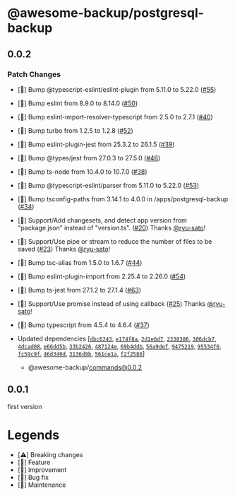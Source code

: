 # @awesome-backup/postgresql-backup

## 0.0.2

### Patch Changes

- [🧰] Bump @typescript-eslint/eslint-plugin from 5.11.0 to 5.22.0 ([#55](https://github.com/ryu-sato/awesome-backup/pull/55))

* [🧰] Bump eslint from 8.9.0 to 8.14.0 ([#50](https://github.com/ryu-sato/awesome-backup/pull/50))

- [🧰] Bump eslint-import-resolver-typescript from 2.5.0 to 2.7.1 ([#40](https://github.com/ryu-sato/awesome-backup/pull/40))

* [🧰] Bump turbo from 1.2.5 to 1.2.8 ([#52](https://github.com/ryu-sato/awesome-backup/pull/52))

- [🧰] Bump eslint-plugin-jest from 25.3.2 to 26.1.5 ([#39](https://github.com/ryu-sato/awesome-backup/pull/39))

* [🧰] Bump @types/jest from 27.0.3 to 27.5.0 ([#46](https://github.com/ryu-sato/awesome-backup/pull/46))

- [🧰] Bump ts-node from 10.4.0 to 10.7.0 ([#38](https://github.com/ryu-sato/awesome-backup/pull/38))

* [🧰] Bump @typescript-eslint/parser from 5.11.0 to 5.22.0 ([#53](https://github.com/ryu-sato/awesome-backup/pull/53))

- [🧰] Bump tsconfig-paths from 3.14.1 to 4.0.0 in /apps/postgresql-backup ([#34](https://github.com/ryu-sato/awesome-backup/pull/34))

* [🧰] Support/Add changesets, and detect app version from "package.json" instead of "version.ts". ([#20](https://github.com/ryu-sato/awesome-backup/pull/20)) Thanks [@ryu-sato](https://github.com/ryu-sato)!

- [🧰] Support/Use pipe or stream to reduce the number of files to be saved ([#23](https://github.com/ryu-sato/awesome-backup/pull/23)) Thanks [@ryu-sato](https://github.com/ryu-sato)!

* [🧰] Bump tsc-alias from 1.5.0 to 1.6.7 ([#44](https://github.com/ryu-sato/awesome-backup/pull/44))

- [🧰] Bump eslint-plugin-import from 2.25.4 to 2.26.0 ([#54](https://github.com/ryu-sato/awesome-backup/pull/54))

* [🧰] Bump ts-jest from 27.1.2 to 27.1.4 ([#63](https://github.com/ryu-sato/awesome-backup/pull/63))

- [🧰] Support/Use promise instead of using callback ([#25](https://github.com/ryu-sato/awesome-backup/pull/25)) Thanks [@ryu-sato](https://github.com/ryu-sato)!

* [🧰] Bump typescript from 4.5.4 to 4.6.4 ([#37](https://github.com/ryu-sato/awesome-backup/pull/37))

* Updated dependencies [[`dbc6243`](https://github.com/ryu-sato/awesome-backup/commit/dbc6243), [`e174f8a`](https://github.com/ryu-sato/awesome-backup/commit/e174f8a), [`2d1e6d7`](https://github.com/ryu-sato/awesome-backup/commit/2d1e6d7), [`2338386`](https://github.com/ryu-sato/awesome-backup/commit/2338386), [`306dcb7`](https://github.com/ryu-sato/awesome-backup/commit/306dcb7), [`4dcad08`](https://github.com/ryu-sato/awesome-backup/commit/4dcad08), [`e66dd5b`](https://github.com/ryu-sato/awesome-backup/commit/e66dd5b), [`33b2426`](https://github.com/ryu-sato/awesome-backup/commit/33b2426), [`487124e`](https://github.com/ryu-sato/awesome-backup/commit/487124e), [`69b4ddb`](https://github.com/ryu-sato/awesome-backup/commit/69b4ddb), [`56a9def`](https://github.com/ryu-sato/awesome-backup/commit/56a9def), [`9475219`](https://github.com/ryu-sato/awesome-backup/commit/9475219), [`95534f0`](https://github.com/ryu-sato/awesome-backup/commit/95534f0), [`fc59c9f`](https://github.com/ryu-sato/awesome-backup/commit/fc59c9f), [`46d340d`](https://github.com/ryu-sato/awesome-backup/commit/46d340d), [`3136d9b`](https://github.com/ryu-sato/awesome-backup/commit/3136d9b), [`561ce1a`](https://github.com/ryu-sato/awesome-backup/commit/561ce1a), [`f2f2586`](https://github.com/ryu-sato/awesome-backup/commit/f2f2586)]
  - @awesome-backup/commands@0.0.2

## 0.0.1

first version

# Legends

- [⚠️] Breaking changes
- [💎] Feature
- [🚀] Improvement
- [🐛] Bug fix
- [🧰] Maintenance

